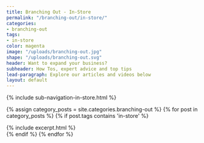 ```yaml
---
title: Branching Out - In-Store
permalink: "/branching-out/in-store/"
categories:
- branching-out
tags:
- in-store
color: magenta
image: "/uploads/branching-out.jpg"
shape: "/uploads/branching-out.svg"
header: Want to expand your business?
subheader: How Tos, expert advice and top tips
lead-paragraph: Explore our articles and videos below
layout: default
---
```


{% include sub-navigation-in-store.html %}

<div class="category__content__wrap">
<div class="row category__content" id="category__content">


{% assign category_posts = site.categories.branching-out %}
{% for post in category_posts %}
{% if post.tags contains 'in-store' %}
<div class="small-12 medium-6 large-4 columns">
{% include excerpt.html %}
</div>
{% endif %}
{% endfor %}
</div>
</div>